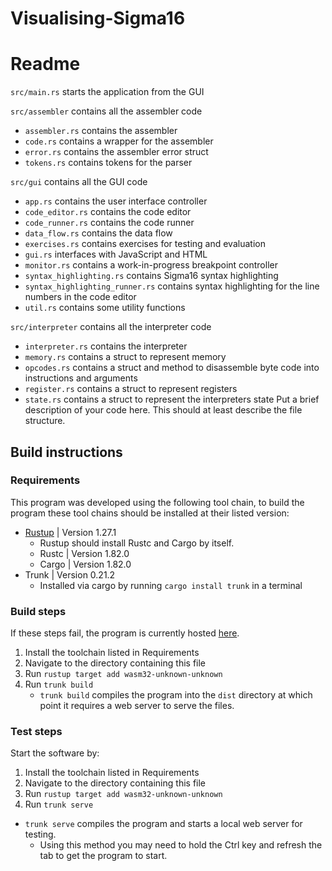 # Visualising-Sigma16
# Readme

`src/main.rs` starts the application from the GUI

`src/assembler` contains all the assembler code
 - `assembler.rs` contains the assembler
 - `code.rs` contains a wrapper for the assembler
 - `error.rs` contains the assembler error struct
 - `tokens.rs` contains tokens for the parser

`src/gui` contains all the GUI code
 - `app.rs` contains the user interface controller
 - `code_editor.rs` contains the code editor
 - `code_runner.rs` contains the code runner
 - `data_flow.rs` contains the data flow
 - `exercises.rs` contains exercises for testing and evaluation
 - `gui.rs` interfaces with JavaScript and HTML
 - `monitor.rs` contains a work-in-progress breakpoint controller
 - `syntax_highlighting.rs` contains Sigma16 syntax highlighting
 - `syntax_highlighting_runner.rs` contains syntax highlighting for the line numbers in the code editor
 - `util.rs` contains some utility functions

`src/interpreter` contains all the interpreter code
 - `interpreter.rs` contains the interpreter
 - `memory.rs` contains a struct to represent memory
 - `opcodes.rs` contains a struct and method to disassemble byte code into instructions and arguments
 - `register.rs` contains a struct to represent registers
 - `state.rs` contains a struct to represent the interpreters state
Put a brief description of your code here. This should at least describe the file structure.

## Build instructions

### Requirements

This program was developed using the following tool chain, to build the program these tool chains should be installed at their listed version:
 - [Rustup](https://www.rust-lang.org/tools/install) | Version 1.27.1
   - Rustup should install Rustc and Cargo by itself.
   - Rustc | Version 1.82.0
   - Cargo | Version 1.82.0
 - Trunk | Version 0.21.2
   - Installed via cargo by running `cargo install trunk` in a terminal

### Build steps

If these steps fail, the program is currently hosted [here](sig16.lukeweb.net).

1. Install the toolchain listed in Requirements
2. Navigate to the directory containing this file
3. Run `rustup target add wasm32-unknown-unknown`
3. Run `trunk build`
   - `trunk build` compiles the program into the `dist` directory at which point it requires a web server to serve the files.
   

### Test steps

Start the software by:

1. Install the toolchain listed in Requirements
2. Navigate to the directory containing this file
3. Run `rustup target add wasm32-unknown-unknown`
3. Run `trunk serve`
- `trunk serve` compiles the program and starts a local web server for testing.
     - Using this method you may need to hold the Ctrl key and refresh the tab to get the program to start.

